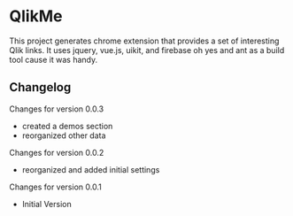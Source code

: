 # QlikMe #

This project generates chrome extension that provides a set of interesting Qlik links. It uses jquery, vue.js, uikit, and firebase oh yes and ant as a build tool cause it was handy.

## Changelog

Changes for version 0.0.3
- created a demos section
- reorganized other data

Changes for version 0.0.2
- reorganized and added initial settings

Changes for version 0.0.1
- Initial Version
